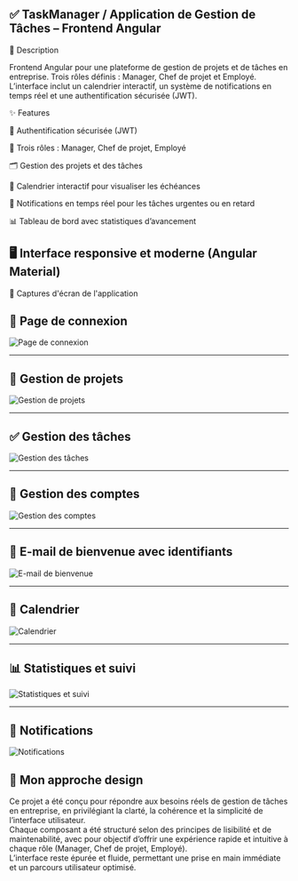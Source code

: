 ✅ TaskManager / Application de Gestion de Tâches – Frontend Angular
---
 
📄 Description

Frontend Angular pour une plateforme de gestion de projets et de tâches en entreprise. Trois rôles définis : Manager, Chef de projet et Employé. L’interface inclut un calendrier interactif, un système de notifications en temps réel et une authentification sécurisée (JWT).


✨ Features
 

🔐 Authentification sécurisée (JWT)

👥 Trois rôles : Manager, Chef de projet, Employé

🗂️ Gestion des projets et des tâches

📅 Calendrier interactif pour visualiser les échéances

🔔 Notifications en temps réel pour les tâches urgentes ou en retard

📊 Tableau de bord avec statistiques d’avancement

🖥️ Interface responsive et moderne (Angular Material)
---

📸 Captures d'écran de l'application
 ## 🔑 Page de connexion

![Page de connexion](https://github.com/user-attachments/assets/0bb0a667-925b-415d-9411-50f99b8b7926)

---

## 📁 Gestion de projets

![Gestion de projets](https://github.com/user-attachments/assets/0a8274dd-e16f-4976-af60-ac7cfe680a77)

---

## ✅ Gestion des tâches

![Gestion des tâches](https://github.com/user-attachments/assets/0d0f00bb-2ac6-464a-844c-d678154793f6)

---

## 👤 Gestion des comptes

![Gestion des comptes](https://github.com/user-attachments/assets/985556fb-5939-4574-a507-32e1d495267e)

---

## 📧 E-mail de bienvenue avec identifiants

![E-mail de bienvenue](https://github.com/user-attachments/assets/40285c84-4eb4-4aea-8066-3a4f8d567464)

---

## 📅 Calendrier

![Calendrier](https://github.com/user-attachments/assets/04a06119-1353-48fb-987b-724cfd8d5bb0)

---

## 📊 Statistiques et suivi

![Statistiques et suivi](https://github.com/user-attachments/assets/087fee44-d995-4e15-98bc-70fe53551687)

---

## 🔔 Notifications

![Notifications](https://github.com/user-attachments/assets/805c788a-a325-471e-b5f5-a3a17cde7f31)

## 🎨 Mon approche design

Ce projet a été conçu pour répondre aux besoins réels de gestion de tâches en entreprise, en privilégiant la clarté, la cohérence et la simplicité de l’interface utilisateur.  
Chaque composant a été structuré selon des principes de lisibilité et de maintenabilité, avec pour objectif d’offrir une expérience rapide et intuitive à chaque rôle (Manager, Chef de projet, Employé).  
L’interface reste épurée et fluide, permettant une prise en main immédiate et un parcours utilisateur optimisé. 
